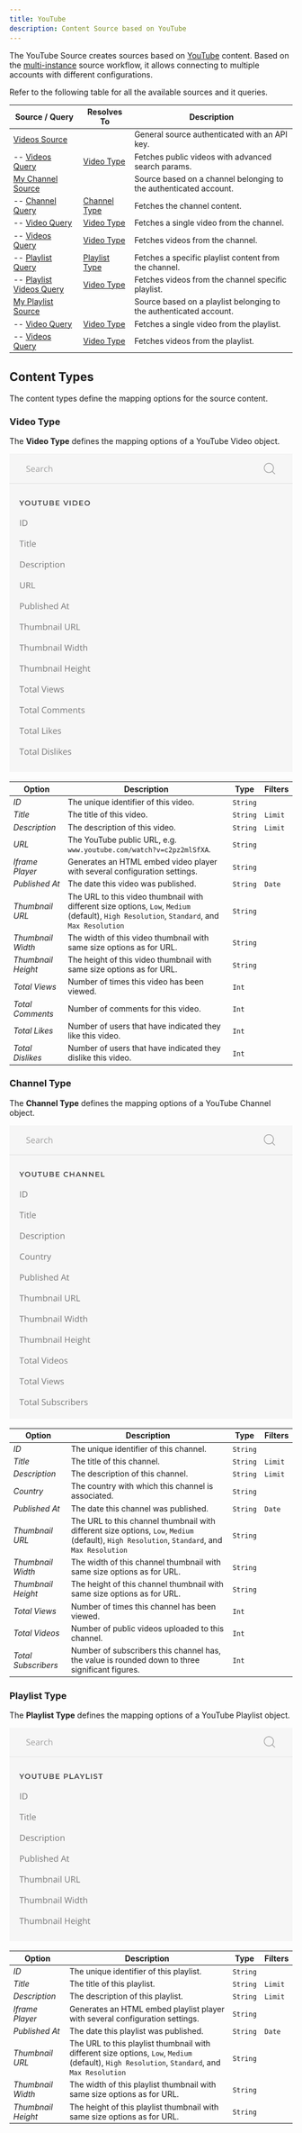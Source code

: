 ```yaml
---
title: YouTube
description: Content Source based on YouTube
---
```


<!--@include: ../_partials/provider-intro-->

The YouTube Source creates sources based on [YouTube](https://www.youtube.com/) content. Based on the [multi-instance](/essentials-for-yootheme-pro/addons/sources/multi-instance-sources) source workflow, it allows connecting to multiple accounts with different configurations.

Refer to the following table for all the available sources and it queries.

| Source / Query | Resolves To | Description |
| --- | --- | --- |
| [Videos Source](./youtube/videos) | | General source authenticated with an API key. |
| -- [Videos Query](./youtube/videos#videos-query) | [Video Type](#video-type) | Fetches public videos with advanced search params. |
| [My Channel Source](./youtube/mychannel) | | Source based on a channel belonging to the authenticated account. |
| -- [Channel Query](./youtube/mychannel#my-channel-query) | [Channel Type](#channel-type) | Fetches the channel content. |
| -- [Video Query](./youtube/mychannel#my-channel-video-query) | [Video Type](#video-type) | Fetches a single video from the channel. |
| -- [Videos Query](./youtube/mychannel#my-channel-videos-query) | [Video Type](#video-type) | Fetches videos from the channel. |
| -- [Playlist Query](./youtube/mychannel#my-channel-playlist-query) | [Playlist Type](#playlist-type) | Fetches a specific playlist content from the channel. |
| -- [Playlist Videos Query](./youtube/mychannel#my-channel-playlist-videos-query) | [Video Type](#video-type) | Fetches videos from the channel specific playlist. |
| [My Playlist Source](./youtube/myplaylist) | | Source based on a playlist belonging to the authenticated account. |
| -- [Video Query](./youtube/myplaylist#my-playlist-video-query) | [Video Type](#video-type) | Fetches a single video from the playlist. |
| -- [Videos Query](./youtube/myplaylist#my-playlist-videos-query) | [Video Type](#video-type) | Fetches videos from the playlist. |

## Content Types

The content types define the mapping options for the source content.

### Video Type

The **Video Type** defines the mapping options of a YouTube Video object.

![YouTube Video Mapping](../assets/providers/youtube-type-video.webp)

| Option | Description | Type | Filters |
| --- | --- | --- | --- |
| *ID* | The unique identifier of this video. | `String` |
| *Title* | The title of this video. | `String` | `Limit` |
| *Description* | The description of this video. | `String` | `Limit` |
| *URL* | The YouTube public URL, e.g. `www.youtube.com/watch?v=c2pz2mlSfXA`. | `String` |
| *Iframe Player* | Generates an HTML embed video player with several configuration settings. | `String` |
| *Published At* | The date this video was published. | `String` | `Date` |
| *Thumbnail URL* | The URL to this video thumbnail with different size options, `Low`, `Medium` (default), `High Resolution`, `Standard`, and `Max Resolution` | `String` |
| *Thumbnail Width* | The width of this video thumbnail with same size options as for URL. | `String` |
| *Thumbnail Height* | The height of this video thumbnail with same size options as for URL. | `String` |
| *Total Views* | Number of times this video has been viewed. | `Int` |
| *Total Comments* | Number of comments for this video. | `Int` |
| *Total Likes* | Number of users that have indicated they like this video. | `Int` |
| *Total Dislikes* | Number of users that have indicated they dislike this video. | `Int` |

### Channel Type

The **Channel Type** defines the mapping options of a YouTube Channel object.

![YouTube Channel Mapping](../assets/providers/youtube-type-channel.webp)

| Option | Description | Type | Filters |
| --- | --- | --- | --- |
| *ID* | The unique identifier of this channel. | `String` |
| *Title* | The title of this channel. | `String` | `Limit` |
| *Description* | The description of this channel. | `String` | `Limit` |
| *Country* | The country with which this channel is associated. | `String` |
| *Published At* | The date this channel was published. | `String` | `Date` |
| *Thumbnail URL* | The URL to this channel thumbnail with different size options, `Low`, `Medium` (default), `High Resolution`, `Standard`, and `Max Resolution` | `String` |
| *Thumbnail Width* | The width of this channel thumbnail with same size options as for URL. | `String` |
| *Thumbnail Height* | The height of this channel thumbnail with same size options as for URL. | `String` |
| *Total Views* | Number of times this channel has been viewed. | `Int` |
| *Total Videos* | Number of public videos uploaded to this channel. | `Int` |
| *Total Subscribers* | Number of subscribers this channel has, the value is rounded down to three significant figures. | `Int` |

### Playlist Type

The **Playlist Type** defines the mapping options of a YouTube Playlist object.

![YouTube Video Mapping](../assets/providers/youtube-type-playlist.webp)

| Option | Description | Type | Filters |
| --- | --- | --- | --- |
| *ID* | The unique identifier of this playlist. | `String` |
| *Title* | The title of this playlist. | `String` | `Limit` |
| *Description* | The description of this playlist. | `String` | `Limit` |
| *Iframe Player* | Generates an HTML embed playlist player with several configuration settings. | `String` |
| *Published At* | The date this playlist was published. | `String` | `Date` |
| *Thumbnail URL* | The URL to this playlist thumbnail with different size options, `Low`, `Medium` (default), `High Resolution`, `Standard`, and `Max Resolution` | `String` |
| *Thumbnail Width* | The width of this playlist thumbnail with same size options as for URL. | `String` |
| *Thumbnail Height* | The height of this playlist thumbnail with same size options as for URL. | `String` |
